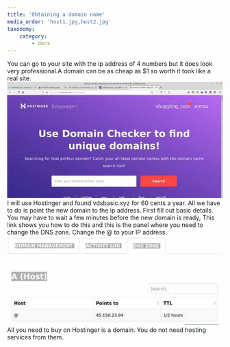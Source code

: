 ```yaml
---
title: 'Obtaining a domain name'
media_order: 'host1.jpg,host2.jpg'
taxonomy:
    category:
        - docs
---
```


You can go to your site with the ip address of 4 numbers but it does look very professional.A domain can be as cheap as $1 so worth it took like a real site.
![](host1.jpg)
I will use Hostinger and found vdsbasic.xyz for 60 cents a year. All we have to do is point the new domain to the ip address. First fill out basic details.  You may have to wait a few minutes before the new domain is ready, This link shows you how to do this and this is the panel where you need to change the DNS  zone. Change the @ to your IP address.
![](host2.jpg)
All you need to buy on Hostinger is a domain. You do not need hosting services from them.